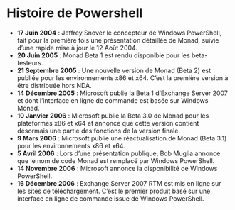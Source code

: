# Histoire de Powershell 

- __17 Juin 2004__ :  Jeffrey Snover le concepteur de Windows PowerShell, fait pour la première fois une présentation détaillée de Monad, suivie d’une rapide mise à jour le 12 Août 2004.
- __20 Juin 2005__ : Monad Beta 1 est rendu disponible pour les beta-testeurs. 
- __21 Septembre 2005__ : Une nouvelle version de Monad (Beta 2) est publiée pour les environnements x86 et x64. C’est la première version à être distribuée hors NDA. 
- __14 Décembre 2005__ : Microsoft publie la Beta 1 d’Exchange Server 2007 et dont l’interface en ligne de commande est basée sur Windows Monad.
- __10 Janvier 2006__ : Microsoft publie la Beta 3.0 de Monad pour les plateformes x86 et x64 et annonce que cette version contient désormais une partie des fonctions de la version finale.
- __9 Mars 2006__ : Microsoft publie une réactualisation de Monad (Beta 3.1) pour les environnements x86 et x64. 
- __5 Avril 2006__ : Lors d’une présentation publique, Bob Muglia annonce que le nom de code Monad est remplacé par Windows PowerShell.
- __14 Novembre 2006__ : Microsoft annonce la disponibilité de Windows PowerShell.
- __16 Décembre 2006__ : Exchange Server 2007 RTM est mis en ligne sur les sites de téléchargement. C’est le premier produit basé sur une interface en ligne de commande issue de Windows PowerShell.